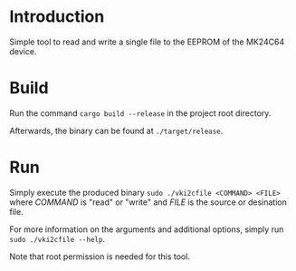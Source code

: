 # Introduction
Simple tool to read and write a single file to the EEPROM of the MK24C64 device.


# Build
Run the command `cargo build --release` in the project root directory.

Afterwards, the binary can be found at `./target/release`.


# Run
Simply execute the produced binary `sudo ./vki2cfile <COMMAND> <FILE>` where *COMMAND* is "read" or "write" and
*FILE* is the source or desination file.

For more information on the arguments and additional options, simply run `sudo ./vki2cfile --help`. 

Note that root permission is needed for this tool.
